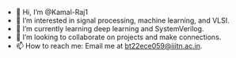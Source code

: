 - 👋 Hi, I’m @Kamal-Raj1
- 👀 I’m interested in signal processing, machine learning, and VLSI.
- 🌱 I’m currently learning deep learning and SystemVerilog.
- 💞️ I’m looking to collaborate on projects and make connections.
- 📫 How to reach me: Email me at bt22ece059@iiitn.ac.in.

<!---
Kamal-Raj1/Kamal-Raj1 is a ✨ special ✨ repository because its `README.md` (this file) appears on your GitHub profile.
You can click the Preview link to take a look at your changes.
--->
